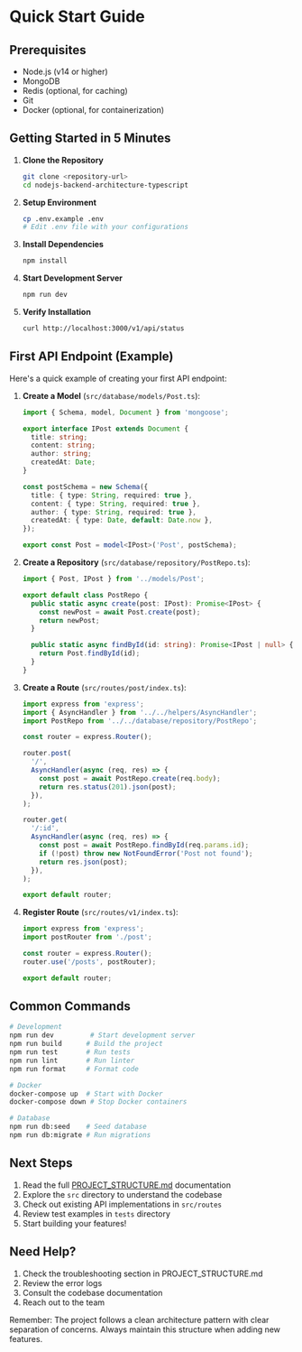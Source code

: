 # Quick Start Guide

## Prerequisites

- Node.js (v14 or higher)
- MongoDB
- Redis (optional, for caching)
- Git
- Docker (optional, for containerization)

## Getting Started in 5 Minutes

1. **Clone the Repository**
   ```bash
   git clone <repository-url>
   cd nodejs-backend-architecture-typescript
   ```

2. **Setup Environment**
   ```bash
   cp .env.example .env
   # Edit .env file with your configurations
   ```

3. **Install Dependencies**
   ```bash
   npm install
   ```

4. **Start Development Server**
   ```bash
   npm run dev
   ```

5. **Verify Installation**
   ```bash
   curl http://localhost:3000/v1/api/status
   ```

## First API Endpoint (Example)

Here's a quick example of creating your first API endpoint:

1. **Create a Model** (`src/database/models/Post.ts`):
   ```typescript
   import { Schema, model, Document } from 'mongoose';

   export interface IPost extends Document {
     title: string;
     content: string;
     author: string;
     createdAt: Date;
   }

   const postSchema = new Schema({
     title: { type: String, required: true },
     content: { type: String, required: true },
     author: { type: String, required: true },
     createdAt: { type: Date, default: Date.now },
   });

   export const Post = model<IPost>('Post', postSchema);
   ```

2. **Create a Repository** (`src/database/repository/PostRepo.ts`):
   ```typescript
   import { Post, IPost } from '../models/Post';

   export default class PostRepo {
     public static async create(post: IPost): Promise<IPost> {
       const newPost = await Post.create(post);
       return newPost;
     }

     public static async findById(id: string): Promise<IPost | null> {
       return Post.findById(id);
     }
   }
   ```

3. **Create a Route** (`src/routes/post/index.ts`):
   ```typescript
   import express from 'express';
   import { AsyncHandler } from '../../helpers/AsyncHandler';
   import PostRepo from '../../database/repository/PostRepo';

   const router = express.Router();

   router.post(
     '/',
     AsyncHandler(async (req, res) => {
       const post = await PostRepo.create(req.body);
       return res.status(201).json(post);
     }),
   );

   router.get(
     '/:id',
     AsyncHandler(async (req, res) => {
       const post = await PostRepo.findById(req.params.id);
       if (!post) throw new NotFoundError('Post not found');
       return res.json(post);
     }),
   );

   export default router;
   ```

4. **Register Route** (`src/routes/v1/index.ts`):
   ```typescript
   import express from 'express';
   import postRouter from './post';

   const router = express.Router();
   router.use('/posts', postRouter);

   export default router;
   ```

## Common Commands

```bash
# Development
npm run dev         # Start development server
npm run build      # Build the project
npm run test       # Run tests
npm run lint       # Run linter
npm run format     # Format code

# Docker
docker-compose up  # Start with Docker
docker-compose down # Stop Docker containers

# Database
npm run db:seed    # Seed database
npm run db:migrate # Run migrations
```

## Next Steps

1. Read the full [PROJECT_STRUCTURE.md](./PROJECT_STRUCTURE.md) documentation
2. Explore the `src` directory to understand the codebase
3. Check out existing API implementations in `src/routes`
4. Review test examples in `tests` directory
5. Start building your features!

## Need Help?

1. Check the troubleshooting section in PROJECT_STRUCTURE.md
2. Review the error logs
3. Consult the codebase documentation
4. Reach out to the team

Remember: The project follows a clean architecture pattern with clear separation of concerns. Always maintain this structure when adding new features.
